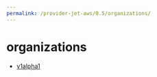 ```yaml
---
permalink: /provider-jet-aws/0.5/organizations/
---
```


# organizations



* [v1alpha1](v1alpha1/index.md)